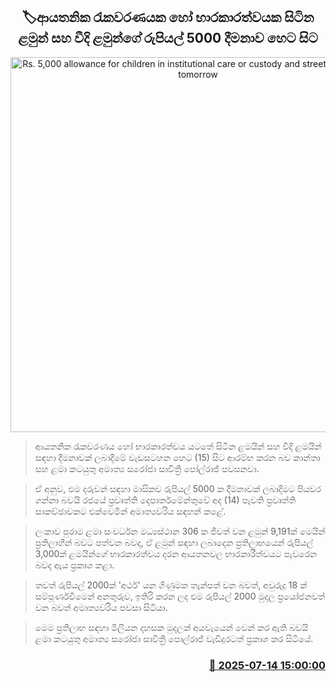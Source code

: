 <p align='center'><b><h2 align='center' title='Rs. 5,000 allowance for children in institutional care or custody and street children from tomorrow'>🏷ආයතනික රැකවරණයක හෝ භාරකාරත්වයක සිටින ළමුන් සහ වීදි ළමුන්ගේ රුපියල් 5000 දීමනාව හෙට සිට</h2></b></p>
<p align='center'><img src='https://helakuru.sgp1.cdn.digitaloceanspaces.com/esana/images/lib/5000-archived.jpg' width='600' alt='Rs. 5,000 allowance for children in institutional care or custody and street children from tomorrow'></p>

> ආයතනික රැකවරණය හෝ භාරකාරත්වය යටතේ සිටින ළමයින් සහ වීදි ළමයින් සඳහා දීමනාවක් ලබාදීමේ වැඩසටහන හෙට (15) සිට ආරම්භ කරන බව කාන්තා සහ ළමා කටයුතු අමාත්‍ය සරෝජා සාවිත්‍රි පෝල්රාජ් පවසනවා.

> ඒ අනුව, එම දරුවන් සඳහා මාසිකව රුපියල් 5000 ක දීමනාවක් ලබාදීමට පියවර ගන්නා බවයි රජයේ ප්‍රවෘත්ති දෙපාර්තමේන්තුවේ අද (14) පැවති ප්‍රවෘත්ති සාකච්ඡාවකට එක්වෙමින් අමාත්‍යවරිය සඳහන් කළේ.

> ලංකාව පුරාම ළමා සංවර්ධන මධ්‍යස්ථාන 306 ක ජීවත් වන ළමුන් 9,191ක් මෙයින් ප්‍රතිලාහීන් බවට පත්වන බවද, ඒ ළමුන් සඳහා ලබාදෙන ප්‍රතිලාභයෙන් රුපියල් 3,000ක් ළමයින්ගේ භාරකාරත්වය දරන ආයතනවල භාරකාරීත්වයට පැවරෙන බවද ඇය ප්‍රකාශ කළා. 

> තවත් රුපියල් 2000ක් 'අර්ථ' යන ගිණුමක තැන්පත් වන බවත්, අවුරුදු 18 ක් සම්පූර්ණවීමෙන් අනතුරුව, ඉතිරි කරන ලද එම රුපියල් 2000 මුදල ප්‍රයෝජනවත් වන බවත් අමාත්‍යවරිය පවසා සිටියා‍. 

> මෙම ප්‍රතිලාභ සඳහා මිලියන දහසක මුදලක් අයවැයෙන් වෙන් කර ඇති බවයි ළමා කටයුතු අමාත්‍ය සරෝජා සාවිත්‍රි පොල්රාජ් වැඩිදුරටත් ප්‍රකාශ කර සිටියේ.



<h3 align='right'><a href='https://www.helakuru.lk/esana/p/111834/'>📅 2025-07-14 15:00:00</a></h3>

